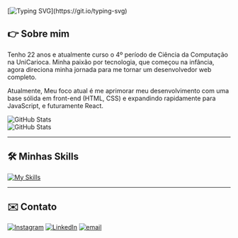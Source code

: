 [![Typing SVG](https://readme-typing-svg.demolab.com?font=Jetbrains+Mono&duration=2500&pause=200&color=FFFFFF&vCenter=true&width=435&lines=Ol%C3%A1%2C+me+chamo+Lucas!;Seja+bem-vindo(a)+ao+meu+perfil!)](https://git.io/typing-svg)

## 👉 Sobre mim

Tenho 22 anos e atualmente curso o 4º período de Ciência da Computação na UniCarioca. Minha paixão por tecnologia, que começou na infância, agora direciona minha jornada para me tornar um desenvolvedor web completo.

Atualmente, Meu foco atual é me aprimorar meu desenvolvimento com uma base sólida em front-end (HTML, CSS) e expandindo rapidamente para JavaScript, e futuramente React.

![GitHub Stats](https://github-readme-stats.vercel.app/api?username=lealistic&theme=gotham&show_icons=true&hide_border=true&count_private=true)
<br>
![GitHub Stats](https://github-readme-stats.vercel.app/api/top-langs/?username=lealistic&theme=gotham&show_icons=true&hide_border=true&layout=compact)

---

## 🛠️ Minhas Skills

[![My Skills](https://skillicons.dev/icons?i=html,css,js,figma)](https://skillicons.dev)

---

## ✉️ Contato

[![Instagram](https://img.shields.io/badge/Instagram-%23E4405F.svg?logo=Instagram&logoColor=white)](https://instagram.com/social.lucasleal) [![LinkedIn](https://img.shields.io/badge/LinkedIn-%230077B5.svg?logo=linkedin&logoColor=white)](https://linkedin.com/in/lucaslealmartins) [![email](https://img.shields.io/badge/Email-D14836?logo=gmail&logoColor=white)](mailto:social.lucasleal@gmail.com) 




